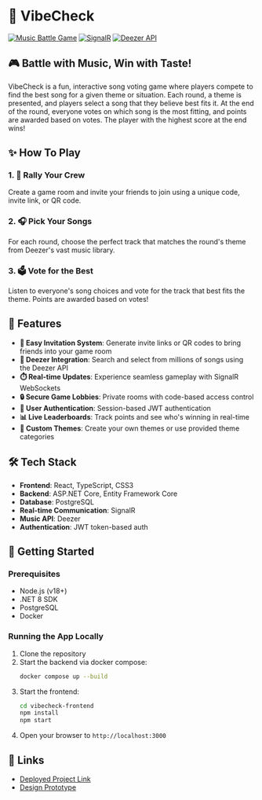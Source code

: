 # 🎵 VibeCheck

[![Music Battle Game](https://img.shields.io/badge/Game-Music_Battle-purple)](https://github.com/razvangolan/VibeCheck)
[![SignalR](https://img.shields.io/badge/Realtime-SignalR-blue)](https://dotnet.microsoft.com/apps/aspnet/signalr)
[![Deezer API](https://img.shields.io/badge/Music-Deezer_API-red)](https://developers.deezer.com/)

## 🎮 Battle with Music, Win with Taste!

VibeCheck is a fun, interactive song voting game where players compete to find the best song for a given theme or situation. Each round, a theme is presented, and players select a song that they believe best fits it. At the end of the round, everyone votes on which song is the most fitting, and points are awarded based on votes. The player with the highest score at the end wins!

## ✨ How To Play

### 1. 👥 Rally Your Crew
Create a game room and invite your friends to join using a unique code, invite link, or QR code.

### 2. 🎧 Pick Your Songs
For each round, choose the perfect track that matches the round's theme from Deezer's vast music library.

### 3. 🗳️ Vote for the Best
Listen to everyone's song choices and vote for the track that best fits the theme. Points are awarded based on votes!

## 🚀 Features

- **🔗 Easy Invitation System**: Generate invite links or QR codes to bring friends into your game room
- **🎵 Deezer Integration**: Search and select from millions of songs using the Deezer API
- **⏱️ Real-time Updates**: Experience seamless gameplay with SignalR WebSockets
- **🔒 Secure Game Lobbies**: Private rooms with code-based access control
- **🔐 User Authentication**: Session-based JWT authentication
- **📊 Live Leaderboards**: Track points and see who's winning in real-time
- **🎨 Custom Themes**: Create your own themes or use provided theme categories

## 🛠️ Tech Stack

- **Frontend**: React, TypeScript, CSS3
- **Backend**: ASP.NET Core, Entity Framework Core
- **Database**: PostgreSQL
- **Real-time Communication**: SignalR
- **Music API**: Deezer
- **Authentication**: JWT token-based auth

## 🚀 Getting Started

### Prerequisites

- Node.js (v18+)
- .NET 8 SDK
- PostgreSQL
- Docker

### Running the App Locally

1. Clone the repository
2. Start the backend via docker compose:
   ```bash
   docker compose up --build
   ```
3. Start the frontend:
   ```bash
   cd vibecheck-frontend
   npm install
   npm start
   ```
4. Open your browser to `http://localhost:3000`

## 🔗 Links

- [Deployed Project Link](https://vibe-check-tawny.vercel.app/)
- [Design Prototype](https://www.figma.com/proto/heYJwVHTkM7zAVfW6Tx1mk/ViveCheck?node-id=0-1&p=f&t=iVGE3SUR9dQdy1J5-0&scaling=min-zoom&content-scaling=fixed&starting-point-node-id=3%3A152)
